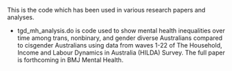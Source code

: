 This is the code which has been used in various research papers and analyses. 

* tgd_mh_analysis.do is code used to show mental health inequalities over time among trans, nonbinary, and gender diverse Australians compared to cisgender Australians using data from waves 1-22 of The Household, Income and Labour Dynamics in Australia (HILDA) Survey. The full paper is forthcoming in BMJ Mental Health. 
